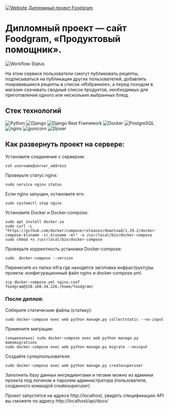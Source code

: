 [![Website](https://img.shields.io/website?url=http%3A%2F%2F158.160.34.226)](http://158.160.34.226) [Дипломный проект Foodgram](http://158.160.34.226/ "Foodgram Продуктовый помощник") 
# Дипломный проект — сайт Foodgram, «Продуктовый помощник».
![Workflow Status](https://github.com/YuraKvaskov/foodgram-project-react/actions/workflows/foodgram.yml/badge.svg)

На этом сервисе пользователи смогут публиковать рецепты, подписываться на публикации других пользователей, добавлять понравившиеся рецепты в список «Избранное», а перед походом в магазин скачивать сводный список продуктов, необходимых для приготовления одного или нескольких выбранных блюд.

## Стек технологий

<img src="https://img.shields.io/badge/Python-3.x-blue?logo=python&logoColor=white" alt="Python"> <img src="https://img.shields.io/badge/Django-3.x-green?logo=django&logoColor=white" alt="Django"> <img src="https://img.shields.io/badge/Django%20Rest%20Framework-3.x-green?logo=django&logoColor=white" alt="Django Rest Framework"> <img src="https://img.shields.io/badge/Docker-latest-blue?logo=docker&logoColor=white" alt="Docker"> <img src="https://img.shields.io/badge/PostgreSQL-latest-blue?logo=postgresql&logoColor=white" alt="PostgreSQL"> <img src="https://img.shields.io/badge/nginx-latest-green?logo=nginx&logoColor=white" alt="nginx"> <img src="https://img.shields.io/badge/gunicorn-latest-blue?logo=gunicorn&logoColor=white" alt="gunicorn"> <img src="https://img.shields.io/badge/Djoser-2.x-green?logo=django&logoColor=white" alt="Djoser">


## Как развернуть проект на сервере:

Установите соединение с сервером:

```
ssh username@server_address
```
Проверьте статус nginx:

```
sudo service nginx status
```
Если nginx запущен, остановите его:

```
sudo systemctl stop nginx
```
Установите Docker и Docker-compose:

```
sudo apt install docker.io
sudo curl -L "https://github.com/docker/compose/releases/download/1.29.2/docker-compose-$(uname -s)-$(uname -m)" -o /usr/local/bin/docker-compose
sudo chmod +x /usr/local/bin/docker-compose
```
Проверьте корректность установки Docker-compose:

```
sudo  docker-compose --version
```
Перенесите из папки infra где находятся заготовка инфраструктуры проекта: конфигурационный файл nginx и docker-compose.yml.
```
scp docker-compose.yml nginx.conf foodgram@158.160.34.226:/home/foodgram/
```
### После деплоя:
Соберите статические файлы (статику):

```
sudo docker-compose exec web python manage.py collectstatic --no-input
```
Примените миграции:

```
(опционально) sudo docker-compose exec web python manage.py makemigrations
sudo docker-compose exec web python manage.py migrate --noinput
```
Создайте суперпользователя:

```
sudo docker-compose exec web python manage.py createsuperuser
```
Заполнить базу данных ингредиентами и тегами можно из админки проекта под логином и паролем администратора (пользователя, созданного командой createsuperuser).  

Проект запустится на адресе http://localhost, увидеть спецификацию API вы сможете по адресу http://localhost/api/docs/

